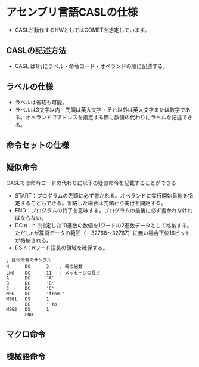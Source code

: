 # アセンブリ言語CASLの仕様
- CASLが動作するHWとしてはCOMETを想定しています。

## CASLの記述方法
- CASL は1行にラベル・命令コード・オペランドの順に記述する。

## ラベルの仕様
- ラベルは省略も可能。
- ラベルは3文字以内・先頭は英大文字・それ以外は英大文字または数字である。オペランドでアドレスを指定する際に数値の代わりにラベルを記述できる。

## 命令セットの仕様

## 疑似命令
CASLでは命令コードの代わりに以下の疑似命令を記載することができる

- START：プログラムの先頭に必ず書かれる。オペランドに実行開始番地を指定することもできる。省略した場合は先頭から実行を開始する。
- END：プログラムの終了を意味する。プログラムの最後に必ず書かれなければならない。
- DC n：nで指定した10進数の数値を1ワードの2進数データとして格納する。ただしnが算術データの範囲（－32768～32767）に無い場合下位16ビットが格納される。
- DS n：nワード語長の領域を確保する。

```
; 疑似命令のサンプル
N      DC      3	; 輪の総数
LNG    DC      11	; メッセージの長さ
A      DC      'A'
B      DC      'B'
C      DC      'C'
MSG    DC      'from '
MSG1   DS      1
       DC      ' to '
MSG2   DS      1
       END
```
## マクロ命令 

## 機械語命令
